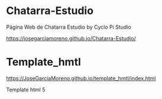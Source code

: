 # Chatarra-Estudio
Página Web de Chatarra Estudio by Cyclo Pi Studio

https://josegarciamoreno.github.io/Chatarra-Estudio/

# Template_hmtl

https://JoseGarciaMoreno.github.io/template_hmtl/index.html

Template html 5
